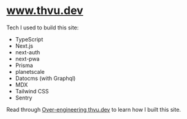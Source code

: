 # www.thvu.dev

Tech I used to build this site:
- TypeScript
- Next.js
- next-auth
- next-pwa
- Prisma
- planetscale
- Datocms (with Graphql)
- MDX
- Tailwind CSS
- Sentry

Read through [Over-engineering thvu.dev](https://www.thvu.dev/blog/over-engineering-thvu-dev) to learn how I built this site.
